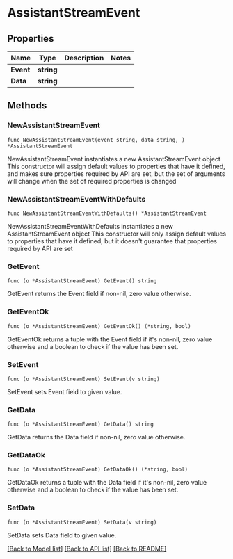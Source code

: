 # AssistantStreamEvent

## Properties

Name | Type | Description | Notes
------------ | ------------- | ------------- | -------------
**Event** | **string** |  | 
**Data** | **string** |  | 

## Methods

### NewAssistantStreamEvent

`func NewAssistantStreamEvent(event string, data string, ) *AssistantStreamEvent`

NewAssistantStreamEvent instantiates a new AssistantStreamEvent object
This constructor will assign default values to properties that have it defined,
and makes sure properties required by API are set, but the set of arguments
will change when the set of required properties is changed

### NewAssistantStreamEventWithDefaults

`func NewAssistantStreamEventWithDefaults() *AssistantStreamEvent`

NewAssistantStreamEventWithDefaults instantiates a new AssistantStreamEvent object
This constructor will only assign default values to properties that have it defined,
but it doesn't guarantee that properties required by API are set

### GetEvent

`func (o *AssistantStreamEvent) GetEvent() string`

GetEvent returns the Event field if non-nil, zero value otherwise.

### GetEventOk

`func (o *AssistantStreamEvent) GetEventOk() (*string, bool)`

GetEventOk returns a tuple with the Event field if it's non-nil, zero value otherwise
and a boolean to check if the value has been set.

### SetEvent

`func (o *AssistantStreamEvent) SetEvent(v string)`

SetEvent sets Event field to given value.


### GetData

`func (o *AssistantStreamEvent) GetData() string`

GetData returns the Data field if non-nil, zero value otherwise.

### GetDataOk

`func (o *AssistantStreamEvent) GetDataOk() (*string, bool)`

GetDataOk returns a tuple with the Data field if it's non-nil, zero value otherwise
and a boolean to check if the value has been set.

### SetData

`func (o *AssistantStreamEvent) SetData(v string)`

SetData sets Data field to given value.



[[Back to Model list]](../README.md#documentation-for-models) [[Back to API list]](../README.md#documentation-for-api-endpoints) [[Back to README]](../README.md)


